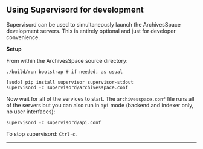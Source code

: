## Using Supervisord for development

Supervisord can be used to simultaneously launch the ArchivesSpace development servers. This is entirely optional and just for developer convenience.

**Setup**

From within the ArchivesSpace source directory:

```
./build/run bootstrap # if needed, as usual

[sudo] pip install supervisor supervisor-stdout
supervisord -c supervisord/archivesspace.conf
```

Now wait for all of the services to start. The `archivesspace.conf` file runs all of the servers but you can also run in `api` mode (backend and indexer only, no user interfaces):

```
supervisord -c supervisord/api.conf
```

To stop supervisord: `Ctrl-c`.

---